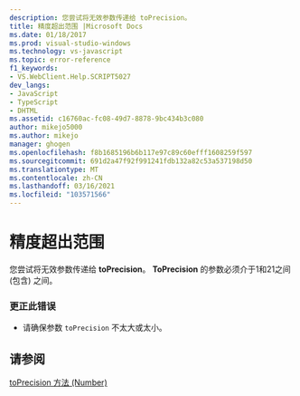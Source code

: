 ```yaml
---
description: 您尝试将无效参数传递给 toPrecision。
title: 精度超出范围 |Microsoft Docs
ms.date: 01/18/2017
ms.prod: visual-studio-windows
ms.technology: vs-javascript
ms.topic: error-reference
f1_keywords:
- VS.WebClient.Help.SCRIPT5027
dev_langs:
- JavaScript
- TypeScript
- DHTML
ms.assetid: c16760ac-fc08-49d7-8878-9bc434b3c080
author: mikejo5000
ms.author: mikejo
manager: ghogen
ms.openlocfilehash: f8b1685196b6b117e97c89c60efff1608259f597
ms.sourcegitcommit: 691d2a47f92f991241fdb132a82c53a537198d50
ms.translationtype: MT
ms.contentlocale: zh-CN
ms.lasthandoff: 03/16/2021
ms.locfileid: "103571566"
---
```

# <a name="the-precision-is-out-of-range"></a>精度超出范围
您尝试将无效参数传递给 **toPrecision**。 **ToPrecision** 的参数必须介于1和21之间 (包含) 之间。  
  
### <a name="to-correct-this-error"></a>更正此错误  
  
- 请确保参数 `toPrecision` 不太大或太小。  
  
## <a name="see-also"></a>请参阅  
 [toPrecision 方法 (Number)](https://developer.mozilla.org/docs/Web/JavaScript/Reference/Global_Objects/Number/toprecision)
